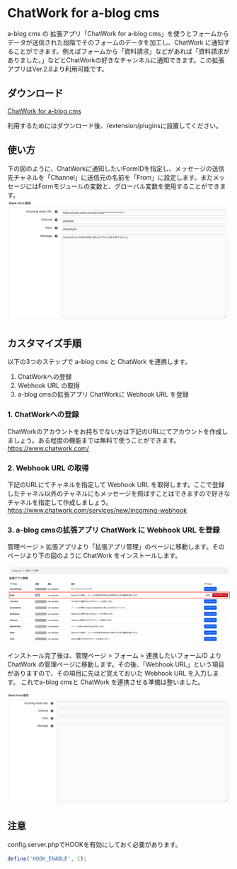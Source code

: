 # ChatWork for a-blog cms

a-blog cms の 拡張アプリ「ChatWork for a-blog cms」を使うとフォームからデータが送信された段階でそのフォームのデータを加工し、ChatWork に通知することができます。例えばフォームから「資料請求」などがあれば「資料請求がありました。」などとChatWorkの好きなチャンネルに通知できます。この拡張アプリはVer.2.8より利用可能です。

## ダウンロード
[ChatWork for a-blog cms](https://github.com/appleple/acms-chatwork/raw/master/build/chatwork.zip)

利用するためにはダウンロード後、/extension/pluginsに設置してください。

## 使い方
下の図のように、ChatWorkに通知したいFormIDを指定し、メッセージの送信先チャネルを「Channel」に送信元の名前を「From」に設定します。またメッセージにはFormモジュールの変数と、グローバル変数を使用することができます。
<img src="./images/screenshot.png" />

## カスタマイズ手順
以下の3つのステップで a-blog cms と ChatWork を連携します。

1. ChatWorkへの登録
2. Webhook URL の取得
3. a-blog cmsの拡張アプリ ChatWorkに Webhook URL を登録

### 1. ChatWorkへの登録
ChatWorkのアカウントをお持ちでない方は下記のURLにてアカウントを作成しましょう。ある程度の機能までは無料で使うことができます。 https://www.chatwork.com/

### 2. Webhook URL の取得
下記のURLにてチャネルを指定して Webhook URL を取得します。ここで登録したチャネル以外のチャネルにもメッセージを飛ばすことはできますので好きなチャネルを指定して作成しましょう。 <br/>
https://www.chatwork.com/services/new/incoming-webhook

### 3. a-blog cmsの拡張アプリ ChatWork に Webhook URL を登録

管理ページ > 拡張アプリより「拡張アプリ管理」のページに移動します。そのページより下の図のように ChatWork をインストールします。

<img src="./images/install.png" />

インストール完了後は、管理ページ > フォーム > 連携したいフォームID より ChatWork の管理ページに移動します。その後、「Webhook URL」という項目がありますので、その項目に先ほど覚えておいた Webhook URL を入力します。 これでa-blog cmsと ChatWork を連携させる準備は整いました。

<img src="./images/setting.png" />

## 注意
config.server.phpでHOOKを有効にしておく必要があります。

```php
define('HOOK_ENABLE', 1);
```

